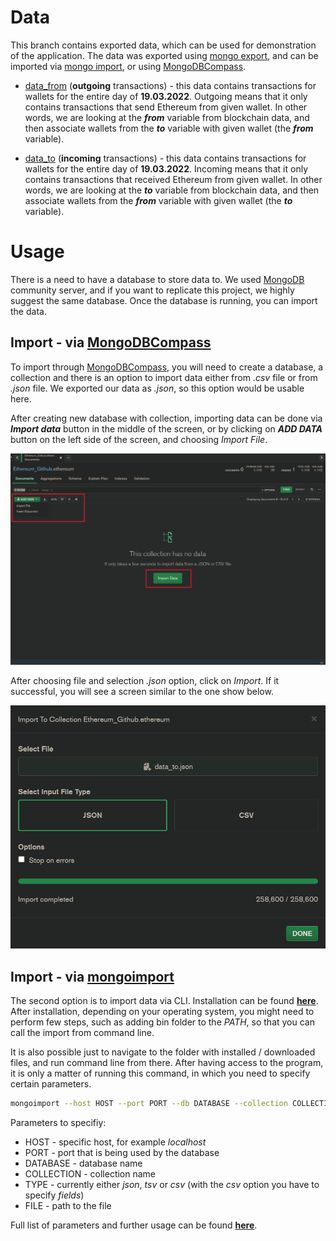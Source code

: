 # Data

This branch contains exported data, which can be used for demonstration of the application. The data was exported using [mongo export](https://www.mongodb.com/docs/database-tools/mongoexport/), and can be imported via [mongo import](https://www.mongodb.com/docs/database-tools/mongoimport/), or using [MongoDBCompass](https://www.mongodb.com/products/compass).

- [data_from](https://github.com/slavejko/sledovanie_transakcii_v_ethereum_blockchaine/blob/data/data_from.json) (**outgoing** transactions) - this data contains transactions for wallets for the entire day of **19.03.2022**. Outgoing means that it only contains transactions that send Ethereum from given wallet. In other words, we are looking at the ***from*** variable from blockchain data, and then associate wallets from the ***to*** variable with given wallet (the ***from*** variable).

- [data_to](https://github.com/slavejko/sledovanie_transakcii_v_ethereum_blockchaine/blob/data/data_to.json) (**incoming** transactions) - this data contains transactions for wallets for the entire day of **19.03.2022**. Incoming means that it only contains transactions that received Ethereum from given wallet. In other words, we are looking at the ***to*** variable from blockchain data, and then associate wallets from the ***from*** variable with given wallet (the ***to*** variable).


# Usage

There is a need to have a database to store data to. We used [MongoDB](https://www.mongodb.com/try/download/community) community server, and if you want to replicate this project, we highly suggest the same database. Once the database is running, you can import the data.

## Import - via [MongoDBCompass](https://www.mongodb.com/products/compass)

To import through [MongoDBCompass](https://www.mongodb.com/products/compass), you will need to create a database, a collection and there is an option to import data either from *.csv* file or from *.json* file. We exported our data as *.json*, so this option would be usable here.

After creating new database with collection, importing data can be done via ***Import data*** button in the middle of the screen, or by clicking on ***ADD DATA*** button on the left side of the screen, and choosing *Import File*.

![import data](https://github.com/slavejko/sledovanie_transakcii_v_ethereum_blockchaine/blob/main/screenshots/empty_collection.png)

After choosing file and selection *.json* option, click on *Import*. If it successful, you will see a screen similar to the one show below. 

![import data](https://github.com/slavejko/sledovanie_transakcii_v_ethereum_blockchaine/blob/main/screenshots/import_success.png)

## Import - via [mongoimport](https://www.mongodb.com/docs/database-tools/mongoimport/)

The second option is to import data via CLI. Installation can be found [**here**](https://www.mongodb.com/docs/database-tools/installation/installation/). After installation, depending on your operating system, you might need to perform few steps, such as adding bin folder to the *PATH*, so that you can call the import from command line. 

It is also possible just to navigate to the folder with installed / downloaded files, and run command line from there. After having access to the program, it is only a matter of running this command, in which you need to specify certain parameters.

```bash
mongoimport --host HOST --port PORT --db DATABASE --collection COLLECTION --type TYPE --out FILE
```

Parameters to specifiy:
- HOST - specific host, for example *localhost*
- PORT - port that is being used by the database
- DATABASE - database name
- COLLECTION - collection name
- TYPE - currently either *json*, *tsv* or *csv* (with the *csv* option you have to specify *fields*)
- FILE - path to the file

Full list of parameters and further usage can be found [**here**](https://www.mongodb.com/docs/database-tools/mongoimport/).